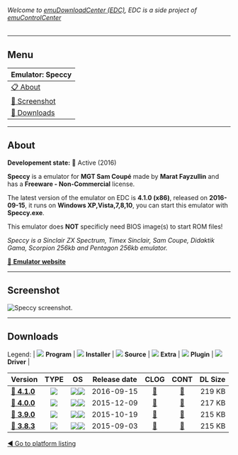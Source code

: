 ###### Welcome to [emuDownloadCenter (EDC)](https://github.com/PhoenixInteractiveNL/emuDownloadCenter/wiki/), EDC is a side project of [emuControlCenter](https://github.com/PhoenixInteractiveNL/emuControlCenter/wiki/)
***
## Menu
| **Emulator: Speccy** |
|:---------|
| [:clipboard: About](#about) |
| [:sunrise: Screenshot](#screenshot) |
| [:floppy_disk: Downloads](#downloads) |
***
## About
**Developement state:** :large_blue_circle: Active (2016)

**Speccy** is a emulator for **MGT Sam Coupé** made by **Marat Fayzullin** and has a **Freeware - Non-Commercial** license.

The latest version of the emulator on EDC is **4.1.0 (x86)**, released on **2016-09-15**, it runs on **Windows XP,Vista,7,8,10**, you can start this emulator with **Speccy.exe**.

This emulator does **NOT** specificly need BIOS image(s) to start ROM files!

_Speccy is a Sinclair ZX Spectrum, Timex Sinclair, Sam Coupe, Didaktik Gama, Scorpion 256kb and Pentagon 256kb emulator._

[:link: **Emulator website**](http://fms.komkon.org/speccy)
***
## Screenshot
![](https://raw.githubusercontent.com/PhoenixInteractiveNL/emuDownloadCenter/master/hooks/speccy/emulator_screen_01.jpg "Speccy screenshot.")
***
## Downloads
Legend:
| ![](https://raw.githubusercontent.com/wiki/PhoenixInteractiveNL/emuDownloadCenter/images_misc/icon_program_24.png) **Program** | 
![](https://raw.githubusercontent.com/wiki/PhoenixInteractiveNL/emuDownloadCenter/images_misc/icon_installer_24.png) **Installer** | 
![](https://raw.githubusercontent.com/wiki/PhoenixInteractiveNL/emuDownloadCenter/images_misc/icon_source_code_24.png) **Source** | 
![](https://raw.githubusercontent.com/wiki/PhoenixInteractiveNL/emuDownloadCenter/images_misc/icon_extra_24.png) **Extra** | 
![](https://raw.githubusercontent.com/wiki/PhoenixInteractiveNL/emuDownloadCenter/images_misc/icon_plugin_24.png) **Plugin** | 
![](https://raw.githubusercontent.com/wiki/PhoenixInteractiveNL/emuDownloadCenter/images_misc/icon_driver_24.png) **Driver** | 
 
| Version | TYPE | OS | Release date | CLOG | CONT | DL Size |
|:--------|:----:|:--:|:------------:|:----:|:----:|--------:|
| [:floppy_disk: **4.1.0**](https://github.com/PhoenixInteractiveNL/edc-repo0006/raw/master/speccy/4.1.0.7z) | ![](https://raw.githubusercontent.com/wiki/PhoenixInteractiveNL/emuDownloadCenter/images_misc/icon_program_24.png) | ![](https://raw.githubusercontent.com/wiki/PhoenixInteractiveNL/emuDownloadCenter/images_misc/logo_windows_24.png)![](https://raw.githubusercontent.com/wiki/PhoenixInteractiveNL/emuDownloadCenter/images_misc/icon_32-bit_24.png) | 2016-09-15 | [:page_facing_up:](https://github.com/PhoenixInteractiveNL/edc-repo0006/blob/master/speccy/4.1.0_changelog.txt) | [:mag_right:](https://github.com/PhoenixInteractiveNL/edc-repo0006/blob/master/speccy/4.1.0_contents.txt) | 219 KB |
| [:floppy_disk: **4.0.0**](https://github.com/PhoenixInteractiveNL/edc-repo0006/raw/master/speccy/4.0.0.7z) | ![](https://raw.githubusercontent.com/wiki/PhoenixInteractiveNL/emuDownloadCenter/images_misc/icon_program_24.png) | ![](https://raw.githubusercontent.com/wiki/PhoenixInteractiveNL/emuDownloadCenter/images_misc/logo_windows_24.png)![](https://raw.githubusercontent.com/wiki/PhoenixInteractiveNL/emuDownloadCenter/images_misc/icon_32-bit_24.png) | 2015-12-09 | [:page_facing_up:](https://github.com/PhoenixInteractiveNL/edc-repo0006/blob/master/speccy/4.0.0_changelog.txt) | [:mag_right:](https://github.com/PhoenixInteractiveNL/edc-repo0006/blob/master/speccy/4.0.0_contents.txt) | 217 KB |
| [:floppy_disk: **3.9.0**](https://github.com/PhoenixInteractiveNL/edc-repo0006/raw/master/speccy/3.9.0.7z) | ![](https://raw.githubusercontent.com/wiki/PhoenixInteractiveNL/emuDownloadCenter/images_misc/icon_program_24.png) | ![](https://raw.githubusercontent.com/wiki/PhoenixInteractiveNL/emuDownloadCenter/images_misc/logo_windows_24.png)![](https://raw.githubusercontent.com/wiki/PhoenixInteractiveNL/emuDownloadCenter/images_misc/icon_32-bit_24.png) | 2015-10-19 | [:page_facing_up:](https://github.com/PhoenixInteractiveNL/edc-repo0006/blob/master/speccy/3.9.0_changelog.txt) | [:mag_right:](https://github.com/PhoenixInteractiveNL/edc-repo0006/blob/master/speccy/3.9.0_contents.txt) | 215 KB |
| [:floppy_disk: **3.8.3**](https://github.com/PhoenixInteractiveNL/edc-repo0006/raw/master/speccy/3.8.3.7z) | ![](https://raw.githubusercontent.com/wiki/PhoenixInteractiveNL/emuDownloadCenter/images_misc/icon_program_24.png) | ![](https://raw.githubusercontent.com/wiki/PhoenixInteractiveNL/emuDownloadCenter/images_misc/logo_windows_24.png)![](https://raw.githubusercontent.com/wiki/PhoenixInteractiveNL/emuDownloadCenter/images_misc/icon_32-bit_24.png) | 2015-09-03 | [:page_facing_up:](https://github.com/PhoenixInteractiveNL/edc-repo0006/blob/master/speccy/3.8.3_changelog.txt) | [:mag_right:](https://github.com/PhoenixInteractiveNL/edc-repo0006/blob/master/speccy/3.8.3_contents.txt) | 215 KB |

[:arrow_backward: Go to platform listing](https://github.com/PhoenixInteractiveNL/emuDownloadCenter/wiki/EDC-Platform-List)

